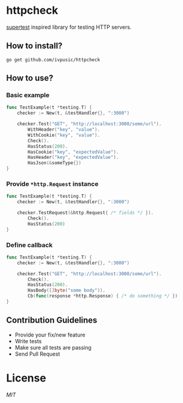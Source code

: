# httpcheck

[supertest](https://github.com/tj/supertest) inspired library for testing HTTP servers.

## How to install?
```
go get github.com/ivpusic/httpcheck
```

## How to use?

### Basic example
```Go
func TestExample(t *testing.T) {
	checker := New(t, &testHandler{}, ":3000")

	checker.Test("GET", "http://localhost:3000/some/url").
		WithHeader("key", "value").
		WithCookie("key", "value").
		Check().
		HasStatus(200).
		HasCookie("key", "expectedValue").
		HasHeader("key", "expectedValue").
		HasJson(&someType{})
}
```

### Provide ``*http.Request`` instance
```Go
func TestExample(t *testing.T) {
	checker := New(t, &testHandler{}, ":3000")

	checker.TestRequest(&http.Request{ /* fields */ }).
		Check().
		HasStatus(200)
}
```

### Define callback
```Go
func TestExample(t *testing.T) {
	checker := New(t, &testHandler{}, ":3000")

	checker.Test("GET", "http://localhost:3000/some/url").
		Check().
		HasStatus(200).
		HasBody([]byte("some body")).
		Cb(func(response *http.Response) { /* do something */ })
}
```

## Contribution Guidelines
- Provide your fix/new feature
- Write tests
- Make sure all tests are passing
- Send Pull Request

# License
*MIT*
